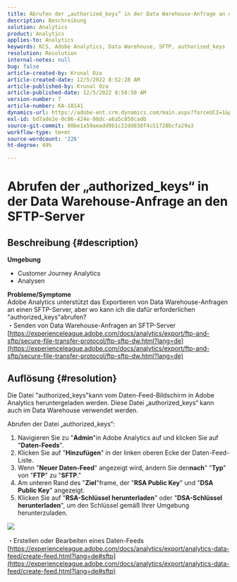 ```yaml
---
title: Abrufen der „authorized_keys“ in der Data Warehouse-Anfrage an den SFTP-Server
description: Beschreibung
solution: Analytics
product: Analytics
applies-to: Analytics
keywords: KCS, Adobe Analytics, Data Warehouse, SFTP, authorized_keys
resolution: Resolution
internal-notes: null
bug: false
article-created-by: Krunal Oza
article-created-date: 12/5/2022 8:52:28 AM
article-published-by: Krunal Oza
article-published-date: 12/5/2022 8:58:50 AM
version-number: 7
article-number: KA-18141
dynamics-url: https://adobe-ent.crm.dynamics.com/main.aspx?forceUCI=1&pagetype=entityrecord&etn=knowledgearticle&id=eb9b5f22-7a74-ed11-81aa-6045bd006c82
exl-id: bd7ade2e-0c86-424e-98dc-a6a5c850cadb
source-git-commit: 80be1a59aeadd9b1c22dd038f4c51728bcfa29a3
workflow-type: tm+mt
source-wordcount: '226'
ht-degree: 49%

---
```


# Abrufen der „authorized_keys“ in der Data Warehouse-Anfrage an den SFTP-Server

## Beschreibung {#description}

<b>Umgebung</b>
- Customer Journey Analytics
- Analysen



<b>Probleme/Symptome</b><br>Adobe Analytics unterstützt das Exportieren von Data Warehouse-Anfragen an einen SFTP-Server, aber wo kann ich die dafür erforderlichen &quot;authorized_keys&quot;abrufen?<br>
・Senden von Data Warehouse-Anfragen an SFTP-Server
[https://experienceleague.adobe.com/docs/analytics/export/ftp-and-sftp/secure-file-transfer-protocol/ftp-sftp-dw.html?lang=de](https://experienceleague.adobe.com/docs/analytics/export/ftp-and-sftp/secure-file-transfer-protocol/ftp-sftp-dw.html?lang=de)

## Auflösung {#resolution}


Die Datei &quot;authorized_keys&quot;kann vom Daten-Feed-Bildschirm in Adobe Analytics heruntergeladen werden. Diese Datei „authorized_keys“ kann auch im Data Warehouse verwendet werden.

Abrufen der Datei „authorized_keys“:

1. Navigieren Sie zu &quot;<b>Admin</b>&quot;in Adobe Analytics auf und klicken Sie auf &quot;<b>Daten-Feeds</b>&quot;.
2. Klicken Sie auf &quot;<b>Hinzufügen</b>&quot; in der linken oberen Ecke der Daten-Feed-Liste.
3. Wenn &quot;<b>Neuer Daten-Feed</b>&quot; angezeigt wird, ändern Sie den<b>nach</b>&quot; &quot;<b>Typ</b>&quot; von &quot;<b>FTP</b>&quot; zu &quot;<b>SFTP</b>.&quot;
4. Am unteren Rand des &quot;<b>Ziel</b>&quot;frame, der &quot;<b>RSA Public Key</b>&quot; und &quot;<b>DSA Public Key</b>&quot; angezeigt.
5. Klicken Sie auf &quot;<b>RSA-Schlüssel herunterladen</b>&quot; oder &quot;<b>DSA-Schlüssel herunterladen</b>&quot;, um den Schlüssel gemäß Ihrer Umgebung herunterzuladen.


![](assets/50e37472-899b-ec11-b400-00224805a4ef.png)

・Erstellen oder Bearbeiten eines Daten-Feeds
[https://experienceleague.adobe.com/docs/analytics/export/analytics-data-feed/create-feed.html?lang=de#sftp](https://experienceleague.adobe.com/docs/analytics/export/analytics-data-feed/create-feed.html?lang=de#sftp)
